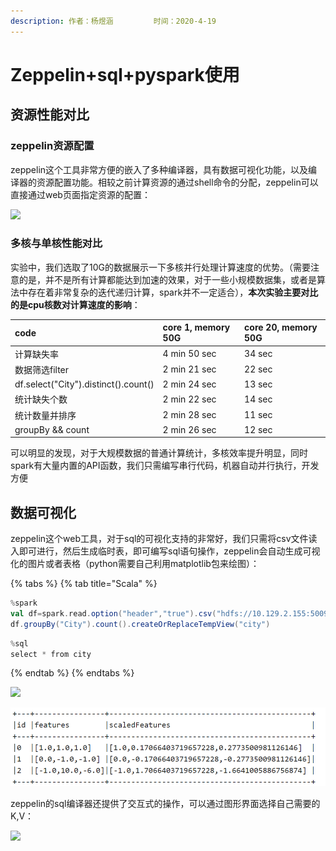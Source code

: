 ```yaml
---
description: 作者：杨煜涵         时间：2020-4-19
---
```


# Zeppelin+sql+pyspark使用

## 资源性能对比

### zeppelin资源配置

zeppelin这个工具非常方便的嵌入了多种编译器，具有数据可视化功能，以及编译器的资源配置功能。相较之前计算资源的通过shell命令的分配，zeppelin可以直接通过web页面指定资源的配置：

![](../.gitbook/assets/image%20%2846%29.png)

### 多核与单核性能对比

实验中，我们选取了10G的数据展示一下多核并行处理计算速度的优势。（需要注意的是，并不是所有计算都能达到加速的效果，对于一些小规模数据集，或者是算法中存在着非常复杂的迭代递归计算，spark并不一定适合），**本次实验主要对比的是cpu核数对计算速度的影响**：

| code | core 1, memory 50G | core 20, memory 50G |
| :--- | :--- | :--- |
| 计算缺失率 | 4 min 50 sec | 34 sec |
| 数据筛选filter | 2 min 21 sec | 22 sec |
| df.select\("City"\).distinct\(\).count\(\) | 2 min 24 sec | 13 sec |
| 统计缺失个数 | 2 min 22 sec | 14 sec |
| 统计数量并排序 | 2 min 28 sec | 11 sec |
| groupBy && count | 2 min 26 sec | 12 sec |

可以明显的发现，对于大规模数据的普通计算统计，多核效率提升明显，同时spark有大量内置的API函数，我们只需编写串行代码，机器自动并行执行，开发方便

## 数据可视化

zeppelin这个web工具，对于sql的可视化支持的非常好，我们只需将csv文件读入即可进行，然后生成临时表，即可编写sql语句操作，zeppelin会自动生成可视化的图片或者表格（python需要自己利用matplotlib包来绘图）：

{% tabs %}
{% tab title="Scala" %}
```scala
%spark
val df=spark.read.option("header","true").csv("hdfs://10.129.2.155:50090/123/data/311-data/311-service-requests-from-2010-to-present.csv")
df.groupBy("City").count().createOrReplaceTempView("city")
```

```scala
%sql
select * from city
```
{% endtab %}
{% endtabs %}

![](../.gitbook/assets/image%20%2822%29.png)

![](../.gitbook/assets/image%20%2812%29.png)

zeppelin的sql编译器还提供了交互式的操作，可以通过图形界面选择自己需要的K,V：

![](../.gitbook/assets/image%20%2819%29.png)

